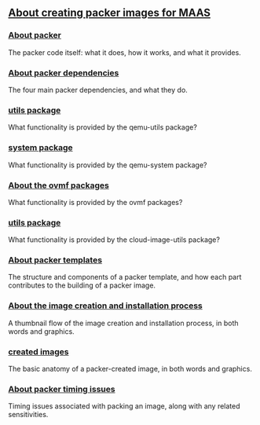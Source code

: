 <!-- "About creating packer images" -->

<a href="#heading--about-creating-packer-images-for-maas"><h2 id="heading--about-creating-packer-images-for-maas">About creating packer images for MAAS</h2></a>

<a href="#heading--about-packer"><h3 id="heading--about-packer">About packer</h3></a>

The packer code itself: what it does, how it works, and what it provides.

<a href="#heading--about-packer-dependencies"><h3 id="heading--about-packer-dependencies">About packer dependencies</h3></a>

The four main packer dependencies, and what they do.

<a href="#heading--About the qemu-About the qemu-utils-package"><h3 id="heading--About the qemu-About the qemu-utils-package">utils package</h3></a>

What functionality is provided by the qemu-utils package?

<a href="#heading--About the qemu-About the qemu-system-package"><h3 id="heading--About the qemu-About the qemu-system-package">system package</h3></a>

What functionality is provided by the qemu-system package?

<a href="#heading--about-the-ovmf-packages"><h3 id="heading--about-the-ovmf-packages">About the ovmf packages</h3></a>

What functionality is provided by the ovmf packages?

<a href="#heading--About the cloud-image-About the cloud-image-utils-package"><h3 id="heading--About the cloud-image-About the cloud-image-utils-package">utils package</h3></a>

What functionality is provided by the cloud-image-utils package?

<a href="#heading--about-packer-templates"><h3 id="heading--about-packer-templates">About packer templates</h3></a>

The structure and components of a packer template, and how each part contributes to the building of a packer image.

<a href="#heading--about-the-image-creation-and-installation-process"><h3 id="heading--about-the-image-creation-and-installation-process">About the image creation and installation process</h3></a>

A thumbnail flow of the image creation and installation process, in both words and graphics.

<a href="#heading--About packer-About packer-created-images"><h3 id="heading--About packer-About packer-created-images">created images</h3></a>

The basic anatomy of a packer-created image, in both words and graphics.

<a href="#heading--about-packer-timing-issues"><h3 id="heading--about-packer-timing-issues">About packer timing issues</h3></a>

Timing issues associated with packing an image, along with any related sensitivities.
